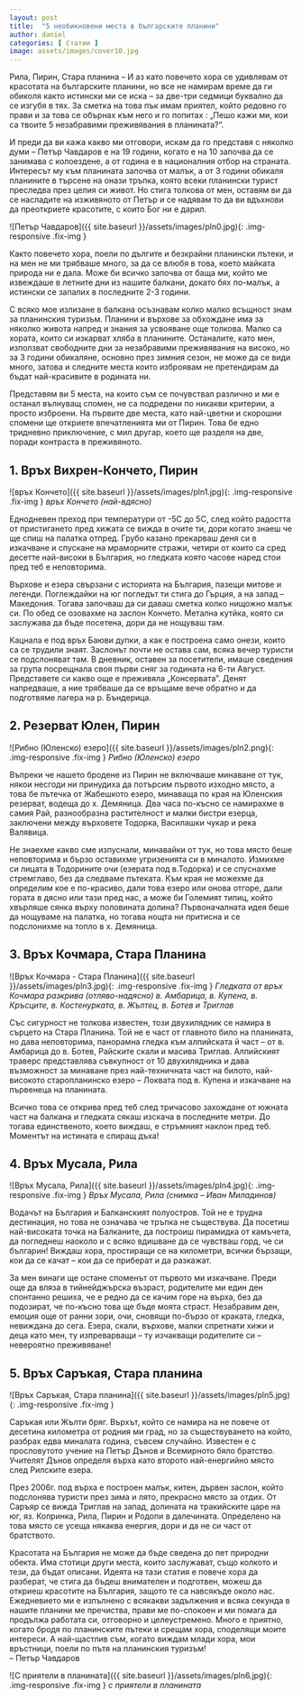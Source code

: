 ```yaml
---
layout: post
title:  "5 необикновени места в българските планини"
author: daniel
categories: [ Статии ]
image: assets/images/cover10.jpg
---
```


Рила, Пирин, Стара планина – И аз като повечето хора се удивлявам от красотата на българските планини, но все не намирам време да ги обиколя както истински ми се иска – за две-три седмици буквално да се изгубя в тях. За сметка на това пък имам приятел, който редовно го прави и за това се обърнах към него и го попитах : „Пешо кажи ми, кои са твоите 5 незабравими преживявания в планината?“.

И преди да ви кажа какво ми отговори, искам да го представя с няколко думи – Петър Чавдаров е на 19 години, когато е на 10 започва да се занимава с колоездене, а от година е в националния отбор на страната. Интересът му към планината започва от малък,  а от 3 години обикаля планините в търсене на онази тръпка, която всеки планински турист преследва през целия си живот. Но стига толкова от мен, оставям ви да се насладите на изживяното от Петър и се надявам то да ви вдъхнови да преоткриете красотите, с които Бог ни е дарил.

![Петър Чавдаров]({{ site.baseurl }}/assets/images/pln0.jpg){: .img-responsive .fix-img }
 
Както повечето хора, поели по дългите и безкрайни планински пътеки, и на мен не ми трябваше много, за да се влюбя в това, което майката природа ни е дала. Може би всичко започва от баща ми, който ме извеждаше в летните дни из нашите балкани, докато бях по-малък, а истински се запалих в последните 2-3 години.

С всяко мое излизане в балкана осъзнавам колко малко всъщност знам за планинския туризъм. Планини и върхове за обхождане има за няколко живота напред и знания за усвояване още толкова. Малко са хората, които си изкарват хляба в планините. Останалите, като мен, използват свободните дни за незабравими преживявания на високо, но за 3 години обикаляне, основно през зимния сезон, не може да се види много, затова и следните места които изброявам не претендирам да бъдат най-красивите в родината ни.

Представям ви 5 места, на които съм се почувствал различно и ми е останал вълнуващ спомен, не са подредени по никакви критерии, а просто изброени. На първите две места, като най-цветни и скорошни спомени ще откриете впечатленията ми от Пирин. Това бе едно тридневно приключение, с мил другар, което ще разделя на две, поради  контраста в преживяното.

## 1. Връх Вихрен-Кончето, Пирин

![връх Кончето]({{ site.baseurl }}/assets/images/pln1.jpg){: .img-responsive .fix-img }
*връх Кончето (най-вдясно)*


Еднодневен преход при температури от -5С до 5С,  след който радостта от пристигането пред хижата се вижда в очите ти, дори когато знаеш че ще спиш на палатка отпред. Грубо казано прекарваш деня си в изкачване и спускане на мраморните стражи, четири от които са сред десетте най-високи в България, но гледката която часове наред стои пред теб е неповторима.

Върхове и езера свързани с историята на България, пазещи митове и легенди. Поглеждайки на юг погледът ти стига до Гърция, а на запад – Македония. Тогава започваш да си даваш сметка колко нищожно малък си. По обед се озовахме на заслон Кончето. Метална кутйка, която си заслужава да бъде посетена, дори да не нощуваш там.

Кацнала е под връх Баюви дупки, а как е построена само онези, които са се трудили знаят. Заслонът почти не остава сам, всяка вечер туристи се подслоняват там. В дневник, оставен за посетители, имаше сведения за група посрещнала своя първи сняг за годината на 6-ти Август. Представете си какво още е преживяла „Консервата”. Денят напредваше, а ние трябваше да се връщаме вече обратно и да подготвяме лагера на р. Бъндерица.

## 2. Резерват Юлен, Пирин
 
![Рибно (Юленско) езеро]({{ site.baseurl }}/assets/images/pln2.png){: .img-responsive .fix-img }
*Рибно (Юленско) езеро*

Въпреки че нашето бродене из Пирин не включваше минаване от тук, някои несгоди ни принудиха да потърсим първото изходно място, а това бе пътечка от Жабешкото езеро, минаваща по края на Юленския резерват, водеща до х. Демяница. Два часа по-късно се намирахме в самия Рай, разнообразна растителност и малки бистри езерца, заключени между върховете Тодорка, Василашки чукар и река Валявица.

Не знаехме какво сме изпуснали, минавайки от тук,  но това място беше неповторима и бързо оставихме угризенията си в миналото. Измихме си лицата в Тодорините очи (езерата под в.Тодорка) и се спуснахме стремглаво, без да следваме пътеката. Към края не можехме да определим кое е по-красиво, дали това езеро или онова отгоре, дали гората в дясно или тази пред нас, а може би Големият типиц, който хвърляше сянка върху половината долина? Първоначалната идея беше да нощуваме на палатка, но тогава нощта ни притисна и се подслонихме на топло в х. Демяница.

## 3. Връх Кочмара, Стара Планина
 

![Връх Кочмара - Стара Планина]({{ site.baseurl }}/assets/images/pln3.jpg){: .img-responsive .fix-img }
*Гледката от връх Кочмара разкрива (отляво-надясно) в. Амбарица, в. Купена, в. Кръсците, в. Костенурката, в. Жълтец, в. Ботев и Триглав*

Със сигурност не толкова известен, този двухилядник се намира в сърцето на Стара Планина. Той не е част от главното било на планината, но дава неповторима, панорамна гледка към алпийската й част – от в. Амбарица до в. Ботев, Райските скали и масива Триглав. Алпийският траверс представлява съвкупност от 10 двухилядника и дава възможност за минаване през най-техничната част на билото, най-високото старопланинско езеро – Локвата под в. Купена и изкачване на първенеца на планината.

Всичко това се открива пред теб след тричасово захождане от южната част на балкана и гледката сякаш изскача в последните метри. До тогава единственото, което виждаш, е стръмният наклон пред теб. Моментът на истината е спиращ дъха!

## 4. Връх Мусала, Рила
 
![Връх Мусала, Рила]({{ site.baseurl }}/assets/images/pln4.jpg){: .img-responsive .fix-img }
*Връх Мусала, Рила (снимка – Иван Миладинов)*

Водачът на България и Балканският полуостров. Той не е трудна дестинация, но това не означава че тръпка не съществува. Да посетиш най-високата точка на Балканите, да построиш пирамидка от камъчета, да погледнеш наоколо и с всяко вдишване да се чувстваш горд, че си българин! Виждаш хора, простиращи се на километри, всички бързащи, кои да се качат – кои да се приберат и да разкажат.

За мен винаги ще остане споменът от първото ми изкачване. Преди още да вляза в тийнейджърска възраст, родителите ми един ден спонтанно решиха, че е редно да се качим горе на върха, без да подозират, че по-късно това ще бъде моята страст. Незабравим ден, емоция още от ранни зори, очи, сновящи по-бързо от краката, гледка, невиждана до сега. Езера, скали, върхове, малки спретнати хижи и деца като мен, ту изпреварващи – ту изчакващи родителите си – невероятно преживяване!

 

## 5. Връх Саръкая, Стара планина
 
![Връх Саръкая, Стара планина]({{ site.baseurl }}/assets/images/pln5.jpg){: .img-responsive .fix-img }

Саръкая или Жълти бряг. Върхът, който се намира на не повече от десетина километра от родния ми град, но за съществуването на който, разбрах едва миналата година, съвсем случайно. Известен е с прословутото учение на Петър Дънов и Всемирното бяло братство. Учителят Дънов определя върха като второто най-енергийно място след Рилските езера.

През 2006г. под върха е построен малък, китен, дървен заслон, който подслонява туристи през зима и лято, прекрасно място за отдих. От Саръяр се вижда Триглав на запад, долината на тракийските царе на юг, яз. Копринка, Рила, Пирин и Родопи в далечината. Определено на това място се усеща някаква енергия, дори и да не си част от братството.

Красотата на България не може да бъде сведена до пет природни обекта. Има стотици други места, които заслужават, също колкото и тези, да бъдат описани. Идеята на тази статия е повече хора да разберат, че стига да бъдеш внимателен и подготвен, можеш да откриеш красотите на България, защото те са навсякъде около нас. Ежедневието ми е изпълнено с всякакви задължения и всяка секунда в нашите планини ме пречиства, прави ме по-спокоен и ми помага да продължа работата си, отговорно и целеустремено. Много е приятно, когато бродя по планинските пътеки и срещам хора, споделящи моите интереси. А най-щастлив съм, когато виждам млади хора, мои връстници, поели по пътя на планинския туризъм!<br />– Петър Чавдаров

![С приятели в планината]({{ site.baseurl }}/assets/images/pln6.jpg){: .img-responsive .fix-img }
*с приятели в планината*